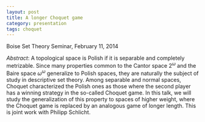 ```yaml
---
layout: post
title: A longer Choquet game
category: presentation
tags: choquet
---
```


Boise Set Theory Seminar, February 11, 2014<!--more-->

*Abstract*: A topological space is Polish if it is separable and completely metrizable. Since many properties common to the Cantor space $2^\omega$ and the Baire space $\omega^\omega$ generalize to Polish spaces, they are naturally the subject of study in descriptive set theory. Among separable and normal spaces, Choquet characterized the Polish ones as those where the second player has a winning strategy in the so-called Choquet game. In this talk, we will study the generalization of this property to spaces of higher weight, where the Choquet game is replaced by an analogous game of longer length. This is joint work with Philipp Schlicht.
